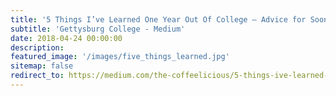 ```yaml
---
title: '5 Things I’ve Learned One Year Out Of College — Advice for Soon-to-Be Grads'
subtitle: 'Gettysburg College - Medium'
date: 2018-04-24 00:00:00
description:
featured_image: '/images/five_things_learned.jpg'
sitemap: false
redirect_to: https://medium.com/the-coffeelicious/5-things-ive-learned-one-year-out-of-college-advice-to-new-grads-81b49bd5b08
---
```

